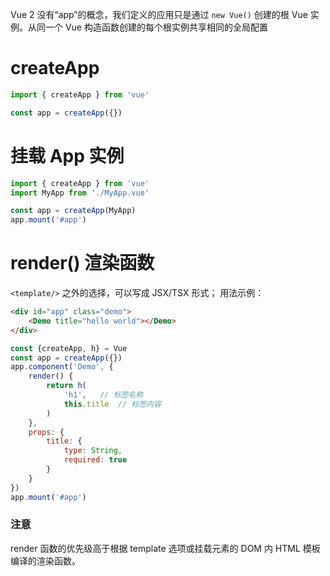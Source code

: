 Vue 2 没有“app”的概念，我们定义的应用只是通过 `new Vue()` 创建的根 Vue 实例。从同一个 Vue 构造函数创建的每个根实例共享相同的全局配置

# createApp
```js
import { createApp } from 'vue'

const app = createApp({})
```
# 挂载 App 实例
```js
import { createApp } from 'vue'
import MyApp from './MyApp.vue'

const app = createApp(MyApp)
app.mount('#app')
```
# render() 渲染函数
`<template/>` 之外的选择，可以写成 JSX/TSX 形式；
用法示例：
```html
<div id="app" class="demo">
    <Demo title="hello world"></Demo>
</div>
```
```js
const {createApp, h} = Vue
const app = createApp({})
app.component('Demo', {
    render() {
        return h(
            'h1',   // 标签名称
            this.title  // 标签内容
        )
    },
    props: {
        title: {
            type: String,
            required: true
        }
    }
})
app.mount('#app')
```
### 注意
render 函数的优先级高于根据 template 选项或挂载元素的 DOM 内 HTML 模板编译的渲染函数。